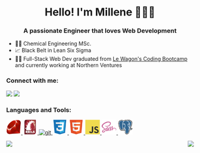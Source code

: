 <h1 align="center">Hello! I'm Millene 👩🏻‍💻</h1>

<h3 align="center">A passionate Engineer that loves Web Development</h3>

- 👩‍🔬 Chemical Engineering MSc.
- 📈 Black Belt in Lean Six Sigma
- 👩‍🎓 Full-Stack Web Dev graduated from [Le Wagon's Coding Bootcamp](https://www.lewagon.com/) and currently working at Northern Ventures

<h3 align="left">Connect with me:</h3>
<p align="left">
    <a href="https://www.linkedin.com/in/millene-prado-92358798/" target="_blank"><img src="https://img.shields.io/badge/-LinkedIn-%230077B5?style=for-the-badge&logo=linkedin&logoColor=white"></a>
    <a href="https://www.instagram.com/millene_prado/" target="_blank"><img src="https://img.shields.io/badge/-Instagram-%23E4405F?style=for-the-badge&logo=instagram&logoColor=white"></a> </p>


<h3 align="left">Languages and Tools:</h3>
<p align="left">  <a href="https://www.ruby-lang.org/en/" target="_blank"> <img src="https://raw.githubusercontent.com/devicons/devicon/master/icons/ruby/ruby-original.svg" alt="ruby" width="40" height="40"/> </a> <a href="https://rubyonrails.org/" target="_blank"> <img src="https://raw.githubusercontent.com/devicons/devicon/master/icons/rails/rails-original-wordmark.svg" alt="rails" width="40" height="40"/> </a>  <a href="https://git-scm.com/" target="_blank"> <img src="https://www.vectorlogo.zone/logos/git-scm/git-scm-icon.svg" alt="git" width="40" height="40"/> </a> <a href="https://www.w3schools.com/css/" target="_blank"> <img src="https://raw.githubusercontent.com/devicons/devicon/master/icons/css3/css3-original.svg" alt="css3" width="40" height="40"/> </a> <a href="https://www.w3.org/html/" target="_blank"> <img src="https://raw.githubusercontent.com/devicons/devicon/master/icons/html5/html5-original.svg" alt="html5" width="40" height="40"/> </a> <a href="https://developer.mozilla.org/en-US/docs/Web/JavaScript" target="_blank"> <img src="https://raw.githubusercontent.com/devicons/devicon/master/icons/javascript/javascript-original.svg" alt="javascript" width="40" height="40"/> <a href="https://sass-lang.com" target="_blank"> <img src="https://raw.githubusercontent.com/devicons/devicon/master/icons/sass/sass-original.svg" alt="sass" width="40" height="40"/> </a> <a href="https://www.postgresql.org/"> <img src="https://raw.githubusercontent.com/devicons/devicon/master/icons/postgresql/postgresql-original.svg" alt="postgresql" width="40" height="40"/> </a>    </p>

<div style="display: inline_block">
    <img height="164em" src="https://github-readme-stats.vercel.app/api?username=millenevprado&count_private=true?&theme=github_dark"></a> 	<img align="right"src="https://github-readme-stats.vercel.app/api/top-langs/?username=millenevprado&layout=compact&theme=github_dark"></a>
</div>


